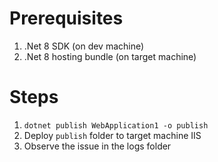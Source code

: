 # Prerequisites

1. .Net 8 SDK (on dev machine)
2. .Net 8 hosting bundle (on target machine)

# Steps

1. `dotnet publish WebApplication1 -o publish`
2. Deploy `publish` folder to target machine IIS
3. Observe the issue in the logs folder
